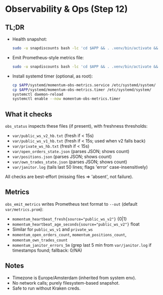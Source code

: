 
# Observability & Ops (Step 12)

## TL;DR
- Health snapshot:
  ```bash
  sudo -u snapdiscounts bash -lc 'cd $APP && . .venv/bin/activate && python -m momentum.scripts.obs_status'
  ```
- Emit Prometheus-style metrics file:
  ```bash
  sudo -u snapdiscounts bash -lc 'cd $APP && . .venv/bin/activate && python -m momentum.scripts.obs_emit_metrics --out var/metrics.prom'
  ```
- Install systemd timer (optional, as root):
  ```bash
  cp $APP/systemd/momentum-obs-metrics.service /etc/systemd/system/
  cp $APP/systemd/momentum-obs-metrics.timer /etc/systemd/system/
  systemctl daemon-reload
  systemctl enable --now momentum-obs-metrics.timer
  ```

## What it checks
`obs_status` inspects these files (if present), with freshness thresholds:
- `var/public_ws_v2_hb.txt` (fresh if < 15s)
- `var/public_ws_v1_hb.txt` (fresh if < 15s; used when v2 falls back)
- `var/private_ws_hb.txt`   (fresh if < 15s)
- `var/open_orders_state.json` (parses JSON; shows count)
- `var/positions.json` (parses JSON; shows count)
- `var/own_trades_state.json` (parses JSON; shows count)
- `var/janitor.log` (tails last 50 lines; flags 'error' case-insensitively)

All checks are best-effort (missing files => 'absent', not failure).

## Metrics
`obs_emit_metrics` writes Prometheus text format to `--out` (default `var/metrics.prom`):
- `momentum_heartbeat_fresh{source="public_ws_v2"}` {0|1}
- `momentum_heartbeat_age_seconds{source="public_ws_v2"}` float
- Similar for `public_ws_v1` and `private_ws`
- `momentum_open_orders_count`, `momentum_positions_count`, `momentum_own_trades_count`
- `momentum_janitor_errors_5m` (grep last 5 min from `var/janitor.log` if timestamps found; fallback: 0/NA)

## Notes
- Timezone is Europe/Amsterdam (inherited from system env).
- No network calls; purely filesystem-based snapshot.
- Safe to run without Kraken creds.
